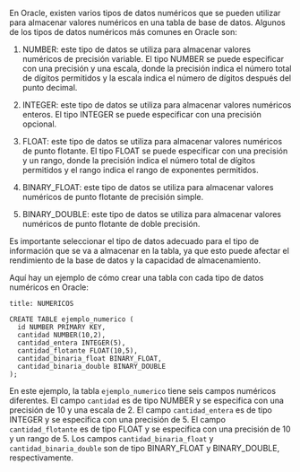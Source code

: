 En Oracle, existen varios tipos de datos numéricos que se pueden utilizar para almacenar valores numéricos en una tabla de base de datos. Algunos de los tipos de datos numéricos más comunes en Oracle son:

1.  NUMBER: este tipo de datos se utiliza para almacenar valores numéricos de precisión variable. El tipo NUMBER se puede especificar con una precisión y una escala, donde la precisión indica el número total de dígitos permitidos y la escala indica el número de dígitos después del punto decimal.
    
2.  INTEGER: este tipo de datos se utiliza para almacenar valores numéricos enteros. El tipo INTEGER se puede especificar con una precisión opcional.
    
3.  FLOAT: este tipo de datos se utiliza para almacenar valores numéricos de punto flotante. El tipo FLOAT se puede especificar con una precisión y un rango, donde la precisión indica el número total de dígitos permitidos y el rango indica el rango de exponentes permitidos.
    
4.  BINARY_FLOAT: este tipo de datos se utiliza para almacenar valores numéricos de punto flotante de precisión simple.
    
5.  BINARY_DOUBLE: este tipo de datos se utiliza para almacenar valores numéricos de punto flotante de doble precisión.
    

Es importante seleccionar el tipo de datos adecuado para el tipo de información que se va a almacenar en la tabla, ya que esto puede afectar el rendimiento de la base de datos y la capacidad de almacenamiento.

Aquí hay un ejemplo de cómo crear una tabla con cada tipo de datos numéricos en Oracle:

```ad-important
title: NUMERICOS
```
```
CREATE TABLE ejemplo_numerico (
  id NUMBER PRIMARY KEY,
  cantidad NUMBER(10,2),
  cantidad_entera INTEGER(5),
  cantidad_flotante FLOAT(10,5),
  cantidad_binaria_float BINARY_FLOAT,
  cantidad_binaria_double BINARY_DOUBLE
);
```

En este ejemplo, la tabla `ejemplo_numerico` tiene seis campos numéricos diferentes. El campo `cantidad` es de tipo NUMBER y se especifica con una precisión de 10 y una escala de 2. El campo `cantidad_entera` es de tipo INTEGER y se especifica con una precisión de 5. El campo `cantidad_flotante` es de tipo FLOAT y se especifica con una precisión de 10 y un rango de 5. Los campos `cantidad_binaria_float` y `cantidad_binaria_double` son de tipo BINARY_FLOAT y BINARY_DOUBLE, respectivamente.


